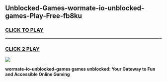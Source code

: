 
## Unblocked-Games-wormate-io-unblocked-games-Play-Free-fb8ku
<h3>
<a href="https://premium76.site?title=wormate-io-unblocked-games&ref=23A">CLICK TO PLAY</a></h3>
<hr>

<h3>
<a href="https://premium76.site?title=wormate-io-unblocked-games&ref=23A">CLICK 2 PLAY</a>
  
</h3>

<a href="https://premium76.site?title=wormate-io-unblocked-games&ref=23A"><img src="https://clearcache.store/games.png"></a>


**wormate-io-unblocked-games games unblocked: Your Gateway to Fun and Accessible Online Gaming**
